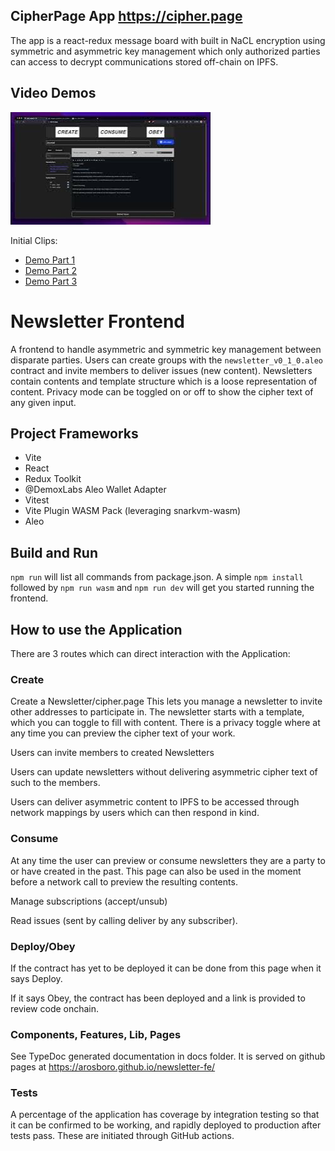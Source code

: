 ## CipherPage App https://cipher.page

The app is a react-redux message board with built in NaCL encryption using symmetric and asymmetric key management which only authorized parties can access to decrypt communications stored off-chain on IPFS.

## Video Demos

[![CipherPage Full Demo](videos/mqdefault.jpeg)](https://www.youtube.com/watch?v=zg1bBf0phEk)

Initial Clips:

- [Demo Part 1](videos/Demo%20Part%201.webm)
- [Demo Part 2](videos/Demo%20Part%202.webm)
- [Demo Part 3](videos/Demo%20Part%203.webm)

# Newsletter Frontend

A frontend to handle asymmetric and symmetric key management between disparate parties. Users can create groups with the `newsletter_v0_1_0.aleo` contract and invite members to deliver issues (new content). Newsletters contain contents and template structure which is a loose representation of content. Privacy mode can be toggled on or off to show the cipher text of any given input.

## Project Frameworks

- Vite
- React
- Redux Toolkit
- @DemoxLabs Aleo Wallet Adapter
- Vitest
- Vite Plugin WASM Pack (leveraging snarkvm-wasm)
- Aleo

## Build and Run

`npm run` will list all commands from package.json. A simple `npm install` followed by `npm run wasm` and `npm run dev` will get you started running the frontend.

## How to use the Application

There are 3 routes which can direct interaction with the Application:

### Create

Create a Newsletter/cipher.page This lets you manage a newsletter to invite other addresses to participate in. The newsletter starts with a template, which you can toggle to fill with content. There is a privacy toggle where at any time you can preview the cipher text of your work.

Users can invite members to created Newsletters

Users can update newsletters without delivering asymmetric cipher text of such to the members.

Users can deliver asymmetric content to IPFS to be accessed through network mappings by users which can then respond in kind.

### Consume

At any time the user can preview or consume newsletters they are a party to or have created in the past. This page can also be used in the moment before a network call to preview the resulting contents.

Manage subscriptions (accept/unsub)

Read issues (sent by calling deliver by any subscriber).

### Deploy/Obey

If the contract has yet to be deployed it can be done from this page when it says Deploy.

If it says Obey, the contract has been deployed and a link is provided to review code onchain.

### Components, Features, Lib, Pages

See TypeDoc generated documentation in docs folder. It is served on github pages at https://arosboro.github.io/newsletter-fe/

### Tests

A percentage of the application has coverage by integration testing so that it can be confirmed to be working, and rapidly deployed to production after tests pass. These are initiated through GitHub actions.
